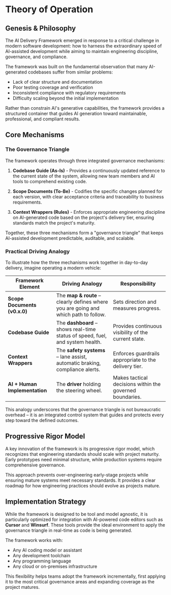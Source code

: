 # Theory of Operation

## Genesis & Philosophy

The AI Delivery Framework emerged in response to a critical challenge in modern software development: how to harness the extraordinary speed of AI-assisted development while aiming to maintain engineering discipline, governance, and compliance.

The framework was built on the fundamental observation that many AI-generated codebases suffer from similar problems:
- Lack of clear structure and documentation
- Poor testing coverage and verification
- Inconsistent compliance with regulatory requirements
- Difficulty scaling beyond the initial implementation

Rather than constrain AI's generative capabilities, the framework provides a structured container that guides AI generation toward maintainable, professional, and compliant results.

## Core Mechanisms

### The Governance Triangle

The framework operates through three integrated governance mechanisms:

1. **Codebase Guide (As-Is)** - Provides a continuously updated reference to the current state of the system, allowing new team members and AI tools to comprehend existing code.

2. **Scope Documents (To-Be)** - Codifies the specific changes planned for each version, with clear acceptance criteria and traceability to business requirements.

3. **Context Wrappers (Rules)** - Enforces appropriate engineering discipline on AI-generated code based on the project's delivery tier, ensuring standards match the project's maturity.

Together, these three mechanisms form a "governance triangle" that keeps AI-assisted development predictable, auditable, and scalable.

### Practical Driving Analogy

To illustrate how the three mechanisms work together in day-to-day delivery, imagine operating a modern vehicle:

| Framework Element | Driving Analogy | Responsibility |
|-------------------|-----------------|----------------|
| **Scope Documents (v0.x.0)** | The **map & route** – clearly defines where you are going and which path to follow. | Sets direction and measures progress. |
| **Codebase Guide** | The **dashboard** – shows real-time status of speed, fuel, and system health. | Provides continuous visibility of the current state. |
| **Context Wrappers** | The **safety systems** – lane assist, automatic braking, compliance alerts. | Enforces guardrails appropriate to the delivery tier. |
| **AI + Human Implementation** | The **driver** holding the steering wheel. | Makes tactical decisions within the governed boundaries. |

This analogy underscores that the governance triangle is not bureaucratic overhead – it is an integrated control system that guides and protects every step toward the defined outcomes.

## Progressive Rigor Model

A key innovation of the framework is its progressive rigor model, which recognizes that engineering standards should scale with project maturity. Early prototypes need minimal structure, while production systems require comprehensive governance.

This approach prevents over-engineering early-stage projects while ensuring mature systems meet necessary standards. It provides a clear roadmap for how engineering practices should evolve as projects mature.

## Implementation Strategy

While the framework is designed to be tool and model agnostic, it is particularly optimized for integration with AI-powered code editors such as **Cursor** and **Winsurf**. These tools provide the ideal environment to apply the governance triangle in real-time as code is being generated.

The framework works with:
- Any AI coding model or assistant
- Any development toolchain
- Any programming language
- Any cloud or on-premises infrastructure

This flexibility helps teams adopt the framework incrementally, first applying it to the most critical governance areas and expanding coverage as the project matures. 